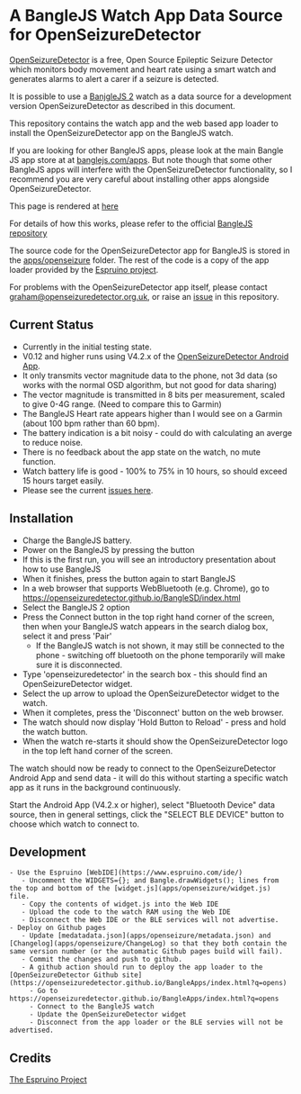 A BangleJS Watch App Data Source for OpenSeizureDetector
========================================================

[OpenSeizureDetector](https://openseizuredetector.org.uk) is a free, Open Source Epileptic Seizure Detector
which monitors body movement and heart rate using a smart watch and generates alarms to alert a carer if a seizure is detected.

It is possible to use a [BanjgleJS 2](https://banglejs.com/) watch as a data source for a development version OpenSeizureDetector as described in this document.

This repository contains the watch app and the web based app loader to install the OpenSeizureDetector app on the BangleJS watch.   

If you are looking for other BangleJS apps, please look at the main Bangle JS app store at at [banglejs.com/apps](https://banglejs.com/apps).  But note though that some other BangleJS apps will interfere with the OpenSeizureDetector functionality, so I recommend you are very careful about installing other apps alongside OpenSeizureDetector.

This page is rendered at [here](https://openseizuredetector.github.io/BangleSD/index.html)

For details of how this works, please refer to the official [BangleJS repository](https://github.com/espruino/BangleApps)

The source code for the OpenSeizureDetector app for BangleJS is stored in the [apps/openseizure](apps/openseizure) folder.    The rest of the code is a copy of the app loader provided by the [Espruino project](https://github.com/espruino/BangleApps).

For problems with the OpenSeizureDetector app itself, please contact graham@openseizuredetector.org.uk, or raise an [issue](https://github.com/OpenSeizureDetector/BangleSD/issues) in this repository.

Current Status
--------------

  - Currently in the initial testing state.   
  - V0.12 and higher runs using V4.2.x of the [OpenSeizureDetector Android App](https://github.com/OpenSeizureDetector/Android_Pebble_SD/tree/V4.2.x).
  - It only transmits vector magnitude data to the phone, not 3d data (so works with the normal OSD algorithm, but not good for data sharing)
  - The vector magnitude is transmitted in 8 bits per measurement, scaled to give 0-4G range.   (Need to compare this to Garmin)
  - The BangleJS Heart rate appears higher than I would see on a Garmin (about 100 bpm rather than 60 bpm).
  - The battery indication is a bit noisy - could do with calculating an averge to reduce noise.
  - There is no feedback about the app state on the watch, no mute function.
  - Watch battery life is good - 100% to 75% in 10 hours, so should exceed 15 hours target easily.
  - Please see the current [issues here](https://github.com/OpenSeizureDetector/BangleSD/issues).


Installation
------------

  - Charge the BangleJS battery.
  - Power on the BangleJS by pressing the button
  - If this is the first run, you will see an introductory presentation about how to use BangleJS
  - When it finishes, press the button again to start BangleJS
  - In a web browser that supports WebBluetooth (e.g. Chrome), go to https://openseizuredetector.github.io/BangleSD/index.html
  - Select the BangleJS 2 option
  - Press the Connect button in the top right hand corner of the screen, then when your BangleJS watch appears in the search dialog box, select it and press 'Pair'
    - If the BangleJS watch is not shown, it may still be connected to the phone - switching off bluetooth on the phone temporarily will make sure it is disconnected. 
  - Type 'openseizuredetector' in the search box - this should find an OpenSeizureDetector widget.
  - Select the up arrow to upload the OpenSeizureDetector widget to the watch.
  - When it completes, press the 'Disconnect' button on the web browser.
  - The watch should now display 'Hold Button to Reload' - press and hold the watch button.
  - When the watch re-starts it should show the OpenSeizureDetector logo in the top left hand corner of the screen.

  The watch should now be ready to connect to the OpenSeizureDetector Android App and send data - it will do this without starting a specific watch app as it runs in the background continuously.

  Start the Android App (V4.2.x or higher), select "Bluetooth Device" data source, then in general settings, click the "SELECT BLE DEVICE" button to choose which watch to connect to.


  Development
  -----------
    - Use the Espruino [WebIDE](https://www.espruino.com/ide/)
       - Uncomment the WIDGETS={}; and Bangle.drawWidgets(); lines from the top and bottom of the [widget.js](apps/openseizure/widget.js) file.
       - Copy the contents of widget.js into the Web IDE
       - Upload the code to the watch RAM using the Web IDE
       - Disconnect the Web IDE or the BLE services will not advertise.
    - Deploy on Github pages
       - Update [medatadata.json](apps/openseizure/metadata.json) and [Changelog](apps/openseizure/ChangeLog) so that they both contain the same version number (or the automatic Github pages build will fail).
       - Commit the changes and push to github.
       - A github action should run to deploy the app loader to the [OpenSeizureDetector Github site](https://openseizuredetector.github.io/BangleApps/index.html?q=opens)
         - Go to https://openseizuredetector.github.io/BangleApps/index.html?q=opens
         - Connect to the BangleJS watch
         - Update the OpenSeizureDetector widget
         - Disconnect from the app loader or the BLE servies will not be advertised.


## Credits
 [The Espruino Project](https://github.com/espruino/) 
